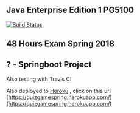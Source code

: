 ## Java Enterprise Edition 1 PG5100

<!--- Travis CI build status banner -->
[![Build Status](https://travis-ci.org/mudasar187/QuizGame_PG5100_ExamPrep.svg?branch=master)](https://travis-ci.org/mudasar187/QuizGame_PG5100_ExamPrep)


## 48 Hours Exam Spring 2018

## ? - Springboot Project


Also testing with Travis CI

Also deployed to [Heroku](https://www.heroku.com/) , click on this url [https://quizgamespring.herokuapp.com/](https://quizgamespring.herokuapp.com/)

